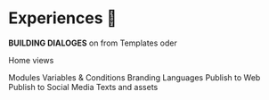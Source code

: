 # Experiences 🚀

    


**BUILDING DIALOGES** on from Templates oder 

Home views

Modules
Variables & Conditions
Branding
Languages
Publish to Web
Publish to Social Media
Texts and assets
